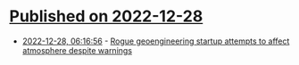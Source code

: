 # [Published on 2022-12-28](index.md)

* [2022-12-28, 06:16:56](https://news.ycombinator.com/item?id=34158033) - [Rogue geoengineering startup attempts to affect atmosphere despite warnings](https://www.jpost.com/environment-and-climate-change/article-725984)
